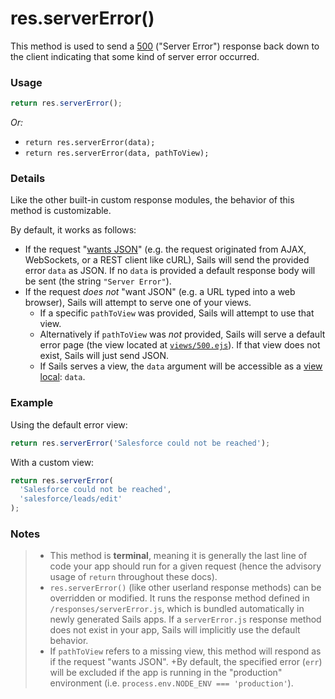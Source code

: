 # res.serverError()

This method is used to send a [500](http://en.wikipedia.org/wiki/List_of_HTTP_status_codes#5xx_Server_Error) ("Server Error") response back down to the client indicating that some kind of server error occurred.


### Usage

```js
return res.serverError();
```

_Or:_
+ `return res.serverError(data);`
+ `return res.serverError(data, pathToView);`


### Details

Like the other built-in custom response modules, the behavior of this method is customizable.

By default, it works as follows:

+ If the request "[wants JSON](/#/documentation/reference/req/req.wantsJSON.html)" (e.g. the request originated from AJAX, WebSockets, or a REST client like cURL), Sails will send the provided error `data` as JSON.  If no `data` is provided a default response body will be sent (the string `"Server Error"`).
+ If the request _does not_ "want JSON" (e.g. a URL typed into a web browser), Sails will attempt to serve one of your views.
  + If a specific `pathToView` was provided, Sails will attempt to use that view.
  + Alternatively if `pathToView` was _not_ provided, Sails will serve a default error page (the view located at [`views/500.ejs`](/#/documentation/anatomy/myApp/views/500.ejs.html)).  If that view does not exist, Sails will just send JSON.
  + If Sails serves a view, the `data` argument will be accessible as a [view local](/#/documentation/concepts/Views/Locals.html): `data`.



### Example

Using the default error view:

```javascript
return res.serverError('Salesforce could not be reached');
```

With a custom view:

```javascript
return res.serverError(
  'Salesforce could not be reached',
  'salesforce/leads/edit'
);
```


### Notes
> + This method is **terminal**, meaning it is generally the last line of code your app should run for a given request (hence the advisory usage of `return` throughout these docs).
>+ `res.serverError()` (like other userland response methods) can be overridden or modified.  It runs the response method defined in `/responses/serverError.js`, which is bundled automatically in newly generated Sails apps.  If a `serverError.js` response method does not exist in your app, Sails will implicitly use the default behavior.
>+ If `pathToView` refers to a missing view, this method will respond as if the request "wants JSON".
>+By default, the specified error (`err`) will be excluded if the app is running in the "production" environment (i.e. `process.env.NODE_ENV === 'production'`).



<docmeta name="uniqueID" value="resserverError551750">
<docmeta name="displayName" value="res.serverError()">

